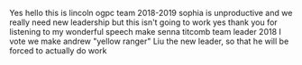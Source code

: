 Yes hello this is lincoln ogpc team 2018-2019 sophia is unproductive and we really need new leadership but this isn't going to work yes thank you for listening to my wonderful speech make senna titcomb team leader 2018
I vote we make andrew "yellow ranger" Liu the new leader, so that he will be forced to actually do work
